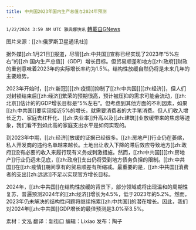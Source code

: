 ```yaml
---
title: 中共国2023年国内生产总值与2024年预测
---
```

`1/22/2024 3:59 AM UTC 雅典娜快讯` [轉載自GNews](https://gnews.org/articles/2240918)

图片来源：[[zh:俄罗斯卫星通讯社]]

据外媒[[zh:1月21日]]报道，尽管[[zh:中共国]]宣称已经实现了2023年“5%左右”的[[zh:国内生产总值]]（GDP）增长目标。但贸易顺差和地方[[zh:政府]]财政的重创意味着2023年的实际增长率约为1.5%。结构性放缓自然仍将是未来几年的主要趋势。

2023年开始时，[[zh:新冠]][[zh:疫情]]抑制了[[zh:中共国]][[zh:经济]]，但人们对封锁结束后[[zh:经济]]繁荣的预期很高，预计被压抑的需求可能会流动，[[zh:北京]]估计的的GDP增长目标是“5%左右”。但考虑到其他方面的不利因素，如果[[zh:中共国]]要实现接近5%的增长，就需要消费者的大手笔消费。但人们收入增长乏力、家庭去杠杆化、[[zh:失业率]]升高以及[[zh:建筑]]业放缓带来的焦虑等迹象，我们看不到如此高的家庭支出水平是如何实现的。

到2023年中期，[[zh:经济]]放缓的证据已经很多。[[zh:房地产]]行业仍在萎缩，私人开发商的违约名单越来越长。土地出让收入下降的滞后效应导致地方[[zh:政府]]没有必要的收入来履行现有义务或刺激措施。然而，[[zh:中共国]][[zh:房地产]]行业仍远未见底，[[zh:政府]]支出仍将受到地方债务负担的限制。[[zh:中共国]]在[[zh:疫情]]期间享有的贸易顺差有所缩减。最重要的是，[[zh:中共国]]消费者的支出[[zh:远远]]不足以实现官方增长目标。

2024年，[[zh:中共国]]在结构性放缓的背景下，部分领域或将出现温和的周期性复苏，普遍预测2024年的[[zh:经济]]增长为4.5%，低于2023年的5.2%。然而，2023年仍未解决的结构性问题将继续拖累[[zh:中共国]]的潜在增长。因此，我们对2024年[[zh:中共国]]GDP增长的最佳预测是3.0%至3.5%。

          
素材：文泓  翻译：新街口  编辑：Lixiao  发布：陶子

